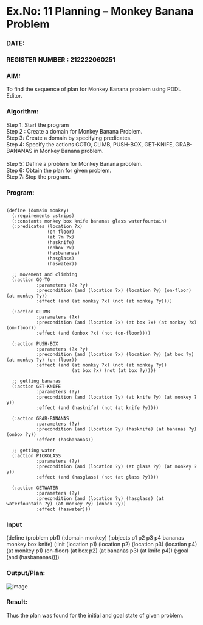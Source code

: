 # Ex.No: 11  Planning –  Monkey Banana Problem
### DATE:                                                                            
### REGISTER NUMBER : 212222060251
### AIM: 
To find the sequence of plan for Monkey Banana problem using PDDL Editor.
###  Algorithm:
Step 1:  Start the program <br> 
Step 2 : Create a domain for Monkey Banana Problem. <br> 
Step 3:  Create a domain by specifying predicates. <br> 
Step 4: Specify the actions GOTO, CLIMB, PUSH-BOX, GET-KNIFE, GRAB-BANANAS in Monkey Banana problem.<br>  
Step 5:   Define a problem for Monkey Banana problem.<br> 
Step 6:  Obtain the plan for given problem.<br> 
Step 7: Stop the program.<br> 
### Program:
```

(define (domain monkey)
  (:requirements :strips)
  (:constants monkey box knife bananas glass waterfountain)
  (:predicates (location ?x)
               (on-floor)
               (at ?m ?x)
               (hasknife)
               (onbox ?x)
               (hasbananas)
               (hasglass)
               (haswater))
  
  ;; movement and climbing
  (:action GO-TO
           :parameters (?x ?y)
           :precondition (and (location ?x) (location ?y) (on-floor) (at monkey ?y))
           :effect (and (at monkey ?x) (not (at monkey ?y))))
           
  (:action CLIMB
           :parameters (?x)
           :precondition (and (location ?x) (at box ?x) (at monkey ?x) (on-floor))
           :effect (and (onbox ?x) (not (on-floor))))
           
  (:action PUSH-BOX
           :parameters (?x ?y)
           :precondition (and (location ?x) (location ?y) (at box ?y) (at monkey ?y) (on-floor))
           :effect (and (at monkey ?x) (not (at monkey ?y))
                        (at box ?x) (not (at box ?y))))
  
  ;; getting bananas
  (:action GET-KNIFE
           :parameters (?y)
           :precondition (and (location ?y) (at knife ?y) (at monkey ?y))
           :effect (and (hasknife) (not (at knife ?y))))
  
  (:action GRAB-BANANAS
           :parameters (?y)
           :precondition (and (location ?y) (hasknife) (at bananas ?y) (onbox ?y))
           :effect (hasbananas))
  
  ;; getting water
  (:action PICKGLASS
           :parameters (?y)
           :precondition (and (location ?y) (at glass ?y) (at monkey ?y))
           :effect (and (hasglass) (not (at glass ?y))))
           
  (:action GETWATER
           :parameters (?y)
           :precondition (and (location ?y) (hasglass) (at waterfountain ?y) (at monkey ?y) (onbox ?y))
           :effect (haswater)))
```
### Input 
(define (problem pb1)
  (:domain monkey)
  (:objects p1 p2 p3 p4 bananas monkey box knife)
  (:init (location p1)
         (location p2)
         (location p3)
         (location p4)
         (at monkey p1)
         (on-floor)
         (at box p2)
         (at bananas p3)
         (at knife p4))
  (:goal (and (hasbananas))))

### Output/Plan:
![image](https://github.com/user-attachments/assets/514b4802-1a2e-4202-a15f-926629154e94)




### Result:
Thus the plan was found for the initial and goal state of given problem.
